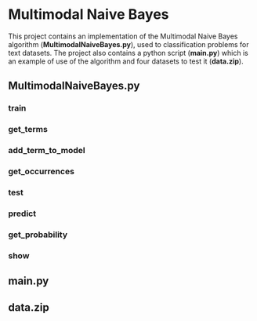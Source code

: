 # Multimodal Naive Bayes

This project contains an implementation of the Multimodal Naive Bayes algorithm (**MultimodalNaiveBayes.py**), used to classification problems for text datasets. The project also contains a python script (**main.py**) which is an example of use of the algorithm and four datasets to test it (**data.zip**).

## MultimodalNaiveBayes.py

### train
### get_terms
### add_term_to_model
### get_occurrences
### test
### predict
### get_probability
### show

## main.py

## data.zip
